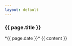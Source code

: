 ```yaml
---
layout: default
---
```


<h3>{{ page.title }}</h3>
*{{ page.date }}*
{{ content }}
<!--stackedit_data:
eyJoaXN0b3J5IjpbLTQzNDE0NTU1MV19
-->